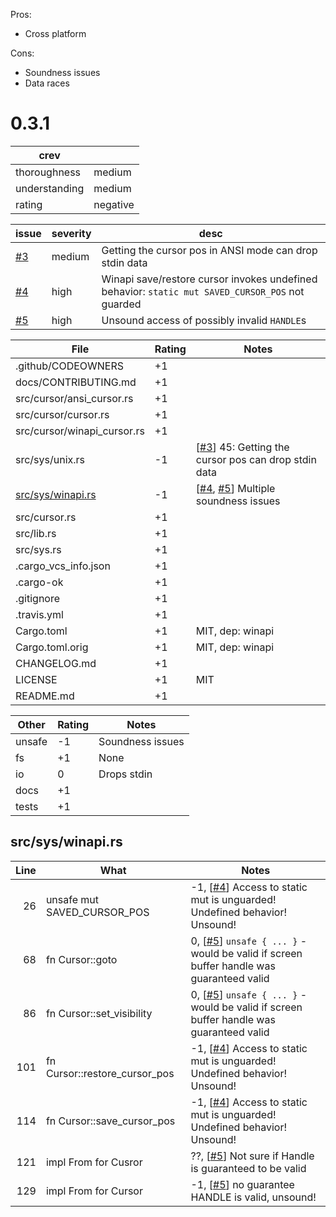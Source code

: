 Pros:
* Cross platform

Cons:
* Soundness issues
* Data races

0.3.1
=====
| crev          |   |
| ------------- |---|
| thoroughness  | medium
| understanding | medium
| rating        | negative

| issue | severity  | desc |
| ----- | --------- | ---- |
| [#3]  | medium    | Getting the cursor pos in ANSI mode can drop stdin data
| [#4]  | high      | Winapi save/restore cursor invokes undefined behavior: `static mut SAVED_CURSOR_POS` not guarded
| [#5]  | high      | Unsound access of possibly invalid `HANDLE`s

| File                                          | Rating | Notes |
| --------------------------------------------- | ------ | ----- |
| .github/CODEOWNERS                            | +1 | |
| docs/CONTRIBUTING.md                          | +1 | |
| src/cursor/ansi_cursor.rs                     | +1 | |
| src/cursor/cursor.rs                          | +1 | |
| src/cursor/winapi_cursor.rs                   | +1 | |
| src/sys/unix.rs                               | -1 | \[[#3]\] 45: Getting the cursor pos can drop stdin data
| [src/sys/winapi.rs](src/sys/winapi.rs)        | -1 | \[[#4], [#5]\] Multiple soundness issues
| src/cursor.rs                                 | +1 | |
| src/lib.rs                                    | +1 | |
| src/sys.rs                                    | +1 | |
| .cargo_vcs_info.json                          | +1 | |
| .cargo-ok                                     | +1 | |
| .gitignore                                    | +1 | |
| .travis.yml                                   | +1 | |
| Cargo.toml                                    | +1 | MIT, dep: winapi
| Cargo.toml.orig                               | +1 | MIT, dep: winapi
| CHANGELOG.md                                  | +1 | |
| LICENSE                                       | +1 | MIT
| README.md                                     | +1 | |


| Other     | Rating | Notes |
| --------- | ------ | ----- |
| unsafe    | -1 | Soundness issues
| fs        | +1 | None
| io        |  0 | Drops stdin
| docs      | +1 | |
| tests     | +1 | |

src/sys/winapi.rs
-----------------
| Line  | What                          | Notes |
| -----:| ----------------------------- | ----- |
| 26    | unsafe mut SAVED_CURSOR_POS   | -1, \[[#4]\] Access to static mut is unguarded!  Undefined behavior!  Unsound!
| 68    | fn Cursor::goto               | 0,  \[[#5]\] `unsafe { ... }` - would be valid if screen buffer handle was guaranteed valid
| 86    | fn Cursor::set_visibility     | 0,  \[[#5]\] `unsafe { ... }` - would be valid if screen buffer handle was guaranteed valid
| 101   | fn Cursor::restore_cursor_pos | -1, \[[#4]\] Access to static mut is unguarded!  Undefined behavior!  Unsound!
| 114   | fn Cursor::save_cursor_pos    | -1, \[[#4]\] Access to static mut is unguarded!  Undefined behavior!  Unsound!
| 121   | impl From<Handle> for Cusror  | ??, \[[#5]\] Not sure if Handle is guaranteed to be valid
| 129   | impl From<HANDLE> for Cursor  | -1, \[[#5]\] no guarantee HANDLE is valid, unsound!

[#3]:   https://github.com/crossterm-rs/crossterm-cursor/issues/3
[#4]:   https://github.com/crossterm-rs/crossterm-cursor/issues/4
[#5]:   https://github.com/crossterm-rs/crossterm-cursor/issues/5
